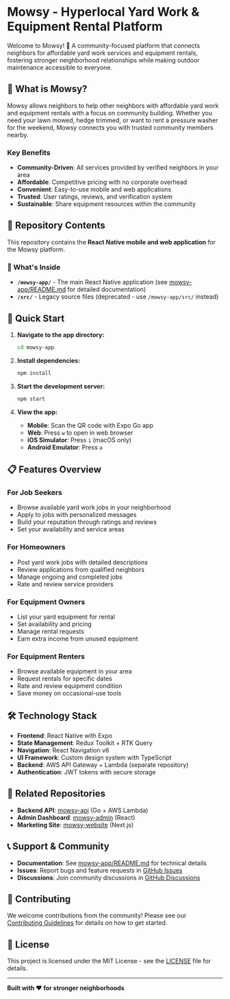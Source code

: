 # Mowsy - Hyperlocal Yard Work & Equipment Rental Platform

Welcome to Mowsy! 🌱 A community-focused platform that connects neighbors for affordable yard work services and equipment rentals, fostering stronger neighborhood relationships while making outdoor maintenance accessible to everyone.

## 🏡 What is Mowsy?

Mowsy allows neighbors to help other neighbors with affordable yard work and equipment rentals with a focus on community building. Whether you need your lawn mowed, hedge trimmed, or want to rent a pressure washer for the weekend, Mowsy connects you with trusted community members nearby.

### Key Benefits
- **Community-Driven**: All services provided by verified neighbors in your area
- **Affordable**: Competitive pricing with no corporate overhead
- **Convenient**: Easy-to-use mobile and web applications
- **Trusted**: User ratings, reviews, and verification system
- **Sustainable**: Share equipment resources within the community

## 📱 Repository Contents

This repository contains the **React Native mobile and web application** for the Mowsy platform.

### 📂 What's Inside

- **`/mowsy-app/`** - The main React Native application (see [mowsy-app/README.md](./mowsy-app/README.md) for detailed documentation)
- **`/src/`** - Legacy source files (deprecated - use `/mowsy-app/src/` instead)

## 🚀 Quick Start

1. **Navigate to the app directory:**
   ```bash
   cd mowsy-app
   ```

2. **Install dependencies:**
   ```bash
   npm install
   ```

3. **Start the development server:**
   ```bash
   npm start
   ```

4. **View the app:**
   - **Mobile**: Scan the QR code with Expo Go app
   - **Web**: Press `w` to open in web browser
   - **iOS Simulator**: Press `i` (macOS only)
   - **Android Emulator**: Press `a`

## 📋 Features Overview

### For Job Seekers
- Browse available yard work jobs in your neighborhood
- Apply to jobs with personalized messages
- Build your reputation through ratings and reviews
- Set your availability and service areas

### For Homeowners
- Post yard work jobs with detailed descriptions
- Review applications from qualified neighbors
- Manage ongoing and completed jobs
- Rate and review service providers

### For Equipment Owners
- List your yard equipment for rental
- Set availability and pricing
- Manage rental requests
- Earn extra income from unused equipment

### For Equipment Renters
- Browse available equipment in your area
- Request rentals for specific dates
- Rate and review equipment condition
- Save money on occasional-use tools

## 🛠️ Technology Stack

- **Frontend**: React Native with Expo
- **State Management**: Redux Toolkit + RTK Query
- **Navigation**: React Navigation v6
- **UI Framework**: Custom design system with TypeScript
- **Backend**: AWS API Gateway + Lambda (separate repository)
- **Authentication**: JWT tokens with secure storage

## 🔗 Related Repositories

- **Backend API**: [mowsy-api](https://github.com/your-org/mowsy-api) (Go + AWS Lambda)
- **Admin Dashboard**: [mowsy-admin](https://github.com/your-org/mowsy-admin) (React)
- **Marketing Site**: [mowsy-website](https://github.com/your-org/mowsy-website) (Next.js)

## 📞 Support & Community

- **Documentation**: See [mowsy-app/README.md](./mowsy-app/README.md) for technical details
- **Issues**: Report bugs and feature requests in [GitHub Issues](https://github.com/your-org/mowsy-app/issues)
- **Discussions**: Join community discussions in [GitHub Discussions](https://github.com/your-org/mowsy-app/discussions)

## 🤝 Contributing

We welcome contributions from the community! Please see our [Contributing Guidelines](./CONTRIBUTING.md) for details on how to get started.

## 📄 License

This project is licensed under the MIT License - see the [LICENSE](./LICENSE) file for details.

---

**Built with ❤️ for stronger neighborhoods**